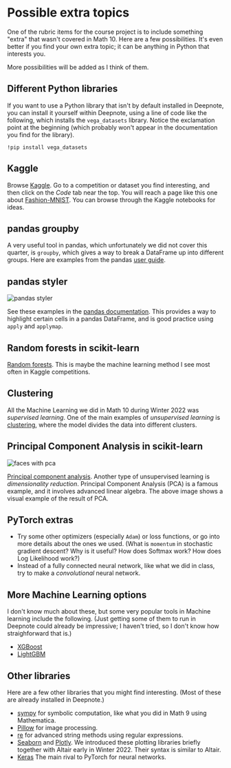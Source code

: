 # Possible extra topics

One of the rubric items for the course project is to include something "extra" that wasn't covered in Math 10.  Here are a few possibilities.  It's even better if you find your own extra topic; it can be anything in Python that interests you.

More possibilities will be added as I think of them.

## Different Python libraries

If you want to use a Python library that isn't by default installed in Deepnote, you can install it yourself within Deepnote, using a line of code like the following, which installs the `vega_datasets` library.  Notice the exclamation point at the beginning (which probably won't appear in the documentation you find for the library).
```
!pip install vega_datasets
```



## Kaggle

Browse [Kaggle](https://www.kaggle.com/).  Go to a competition or dataset you find interesting, and then click on the *Code* tab near the top.  You will reach a page like this one about [Fashion-MNIST](https://www.kaggle.com/zalando-research/fashionmnist/code).  You can browse through the Kaggle notebooks for ideas.

## pandas groupby

A very useful tool in pandas, which unfortunately we did not cover this quarter, is `groupby`, which gives a way to break a DataFrame up into different groups.  Here are examples from the pandas [user guide](https://pandas.pydata.org/pandas-docs/stable/user_guide/groupby.html).

## pandas styler

![pandas styler](../images/styler.png)

See these examples in the [pandas documentation](https://pandas.pydata.org/pandas-docs/stable/user_guide/style.html#Styler-Functions).  This provides a way to highlight certain cells in a pandas DataFrame, and is good practice using `apply` and `applymap`.


## Random forests in scikit-learn

[Random forests](https://scikit-learn.org/stable/modules/ensemble.html#forests-of-randomized-trees). This is maybe the machine learning method I see most often in Kaggle competitions.

## Clustering

All the Machine Learning we did in Math 10 during Winter 2022 was *supervised learning*.  One of the main examples of *unsupervised learning* is [clustering](https://scikit-learn.org/stable/modules/clustering.html), where the model divides the data into different clusters.

## Principal Component Analysis in scikit-learn

![faces with pca](../images/pca.png)

[Principal component analysis](https://scikit-learn.org/stable/modules/decomposition.html#pca).  Another type of unsupervised learning is *dimensionality reduction*.  Principal Component Analysis (PCA) is a famous example, and it involves advanced linear algebra.  The above image shows a visual example of the result of PCA.

## PyTorch extras

* Try some other optimizers (especially `Adam`) or loss functions, or go into more details about the ones we used.  (What is `momentum` in stochastic gradient descent?  Why is it useful?  How does Softmax work?  How does Log Likelihood work?)
* Instead of a fully connected neural network, like what we did in class, try to make a *convolutional* neural network.

## More Machine Learning options

I don't know much about these, but some very popular tools in Machine learning include the following.  (Just getting some of them to run in Deepnote could already be impressive; I haven't tried, so I don't know how straighforward that is.)

* [XGBoost](https://xgboost.readthedocs.io/en/stable/python/python_intro.html)
* [LightGBM](https://lightgbm.readthedocs.io/en/latest/Python-Intro.html)

## Other libraries
Here are a few other libraries that you might find interesting.  (Most of these are already installed in Deepnote.)
* [sympy](https://www.sympy.org/en/index.html) for symbolic computation, like what you did in Math 9 using Mathematica.
* [Pillow](https://pillow.readthedocs.io/en/stable/index.html) for image processing.
* [re](https://docs.python.org/3/library/re.html) for advanced string methods using regular expressions.
* [Seaborn](https://seaborn.pydata.org/) and [Plotly](https://plotly.com/python/plotly-express/).  We introduced these plotting libraries briefly together with Altair early in Winter 2022.  Their syntax is similar to Altair.
* [Keras](https://keras.io/) The main rival to PyTorch for neural networks.